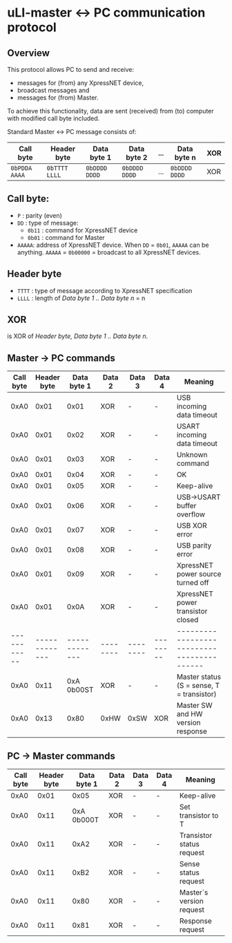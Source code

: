 # uLI-master ↔ PC communication protocol

## Overview

This protocol allows PC to send and receive:
 * messages for (from) any XpressNET device,
 * broadcast messages and
 * messages for (from) Master.

To achieve this functionality, data are sent (received) from (to) computer
with modified call byte included.

Standard Master ↔ PC message consists of:

|   Call byte   |  Header byte  |  Data byte 1  |  Data byte 2  | ... |  Data byte n  | XOR |
|---------------|---------------|---------------|---------------|-----|---------------|-----|
| `0bPDDA AAAA` | `0bTTTT LLLL` | `0bDDDD DDDD` | `0bDDDD DDDD` | ... | `0bDDDD DDDD` | XOR |

## Call byte:

 - `P` : parity (even)
 - `DD` : type of message:
   * `0b11` : command for XpressNET device
   * `0b01` : command for Master
 - `AAAAA`: address of XpressNET device. When `DD` = `0b01`, `AAAAA` can be
   anything.
   `AAAAA` = `0b00000` = broadcast to all XpressNET devices.

## Header byte

 - `TTTT` : type of message according to XpressNET specification
 - `LLLL` : length of *Data byte 1 .. Data byte n* = n

## XOR

is XOR of *Header byte, Data byte 1 .. Data byte n*.

## Master → PC commands

| Call byte | Header byte | Data byte 1 | Data 2 | Data 3 | Data 4 |                 Meaning                  |
|-----------|-------------|-------------|--------|--------|--------|------------------------------------------|
| 0xA0      | 0x01        | 0x01        | XOR    | -      | -      | USB incoming data timeout                |
| 0xA0      | 0x01        | 0x02        | XOR    | -      | -      | USART incoming data timeout              |
| 0xA0      | 0x01        | 0x03        | XOR    | -      | -      | Unknown command                          |
| 0xA0      | 0x01        | 0x04        | XOR    | -      | -      | OK                                       |
| 0xA0      | 0x01        | 0x05        | XOR    | -      | -      | Keep-alive                               |
| 0xA0      | 0x01        | 0x06        | XOR    | -      | -      | USB→USART buffer overflow                |
| 0xA0      | 0x01        | 0x07        | XOR    | -      | -      | USB XOR error                            |
| 0xA0      | 0x01        | 0x08        | XOR    | -      | -      | USB parity error                         |
| 0xA0      | 0x01        | 0x09        | XOR    | -      | -      | XpressNET power source turned off        |
| 0xA0      | 0x01        | 0x0A        | XOR    | -      | -      | XpressNET power transistor closed        |
|-----------|-------------|-------------|--------|--------|--------|------------------------------------------|
| 0xA0      | 0x11        | 0xA 0b00ST  | XOR    | -      | -      | Master status (S = sense, T = transistor)|
| 0xA0      | 0x13        | 0x80        | 0xHW   | 0xSW   | XOR    | Master SW and HW version response        |

## PC → Master commands

| Call byte | Header byte | Data byte 1 | Data 2 | Data 3 | Data 4 |                 Meaning                  |
|-----------|-------------|-------------|--------|--------|--------|------------------------------------------|
| 0xA0      | 0x01        | 0x05        | XOR    | -      | -      | Keep-alive                               |
| 0xA0      | 0x11        | 0xA 0b000T  | XOR    | -      | -      | Set transistor to T                      |
| 0xA0      | 0x11        | 0xA2        | XOR    | -      | -      | Transistor status request                |
| 0xA0      | 0x11        | 0xB2        | XOR    | -      | -      | Sense status request                     |
| 0xA0      | 0x11        | 0x80        | XOR    | -      | -      | Master`s version request                 |
| 0xA0      | 0x11        | 0x81        | XOR    | -      | -      | Response request                         |
